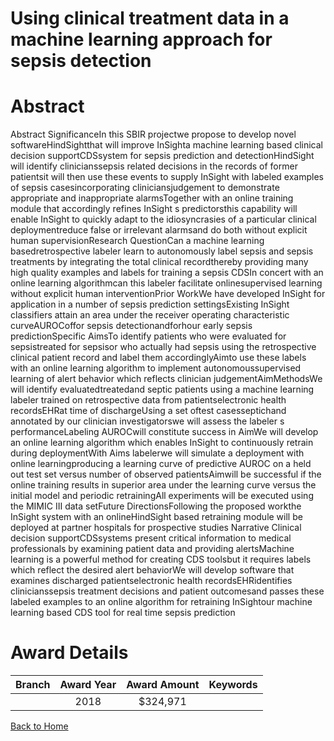 
Using clinical treatment data in a machine learning approach for sepsis detection
=================================================================================

# Abstract


Abstract
SignificanceIn this SBIR projectwe propose to develop novel softwareHindSightthat will improve
InSighta machine learning based clinical decision supportCDSsystem for sepsis prediction and detectionHindSight will identify clinicianssepsis related decisions in the records of former patientsit will then use
these events to supply InSight with labeled examples of sepsis casesincorporating cliniciansjudgement to
demonstrate appropriate and inappropriate alarmsTogether with an online training module that accordingly
refines InSight s predictorsthis capability will enable InSight to quickly adapt to the idiosyncrasies of a
particular clinical deploymentreduce false or irrelevant alarmsand do both without explicit human
supervisionResearch QuestionCan a machine learning basedretrospective labeler learn to autonomously
label sepsis and sepsis treatments by integrating the total clinical recordthereby providing many high quality
examples and labels for training a sepsis CDSIn concert with an online learning algorithmcan this labeler
facilitate onlinesupervised learning without explicit human interventionPrior WorkWe have developed
InSight for application in a number of sepsis prediction settingsExisting InSight classifiers attain an area under
the receiver operating characteristic curveAUROCoffor sepsis detectionandforhour early
sepsis predictionSpecific AimsTo identify patients who were evaluated for sepsistreated for sepsisor
who actually had sepsis using the retrospective clinical patient record and label them accordinglyAimto
use these labels with an online learning algorithm to implement autonomoussupervised learning of alert
behavior which reflects clinician judgementAimMethodsWe will identify evaluatedtreatedand septic
patients using a machine learning labeler trained on retrospective data from patientselectronic health recordsEHRat time of dischargeUsing a set oftest casesseptichand annotated by our clinician
investigatorswe will assess the labeler s performanceLabeling AUROCwill constitute success in AimWe will develop an online learning algorithm which enables InSight to continuously retrain during
deploymentWith Aims labelerwe will simulate a deployment with online learningproducing a learning
curve of predictive AUROC on a held out test set versus number of observed patientsAimwill be
successful if the online training results in superior area under the learning curve versus the initial model and
periodic retrainingAll experiments will be executed using the MIMIC III data setFuture DirectionsFollowing the proposed workthe InSight system with an onlineHindSight based retraining module will be
deployed at partner hospitals for prospective studies Narrative
Clinical decision supportCDSsystems present critical information to medical professionals by examining
patient data and providing alertsMachine learning is a powerful method for creating CDS toolsbut it requires
labels which reflect the desired alert behaviorWe will develop software that examines discharged patientselectronic health recordsEHRidentifies clinicianssepsis treatment decisions and patient outcomesand
passes these labeled examples to an online algorithm for retraining InSightour machine learning based CDS
tool for real time sepsis prediction  

# Award Details

|Branch|Award Year|Award Amount|Keywords|
| :---: | :---: | :---: | :---: |
||2018|$324,971||
  
  


[Back to Home](https://github.com/chrischow/dod_sbir_awards#2485)